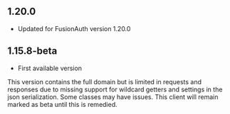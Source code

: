 ## 1.20.0

- Updated for FusionAuth version 1.20.0

## 1.15.8-beta

- First available version

This version contains the full domain but is limited in requests and responses due to missing support for wildcard getters and settings in the json serialization. Some classes may have issues. This client will remain marked as beta until this is remedied.
